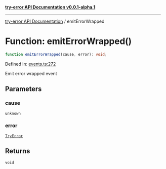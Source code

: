 [**try-error API Documentation v0.0.1-alpha.1**](../index.md)

***

[try-error API Documentation](../index.md) / emitErrorWrapped

# Function: emitErrorWrapped()

```ts
function emitErrorWrapped(cause, error): void;
```

Defined in: [events.ts:272](https://github.com/oconnorjohnson/try-error/blob/e3ae0308069a4fba073f4543d527ad76373db795/src/events.ts#L272)

Emit error wrapped event

## Parameters

### cause

`unknown`

### error

[`TryError`](../interfaces/TryError.md)

## Returns

`void`

